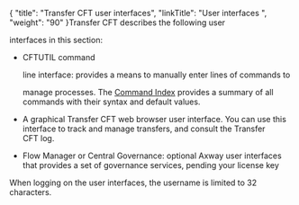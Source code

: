 {
    "title": "Transfer CFT user interfaces",
    "linkTitle": "User interfaces ",
    "weight": "90"
}Transfer CFT describes the following user
interfaces in this section:

-   CFTUTIL command
    line interface: provides a means to manually enter lines of commands to
    manage processes. The [Command Index](command_summary) provides a summary of all commands with their syntax and default values.
-   A graphical Transfer CFT web browser user interface. You can use this interface to track and manage transfers, and consult the Transfer CFT log.
-   Flow Manager or Central Governance: optional Axway user interfaces that provides a set of governance services, pending your license key

When logging on the user interfaces, the username is limited to 32 characters.
